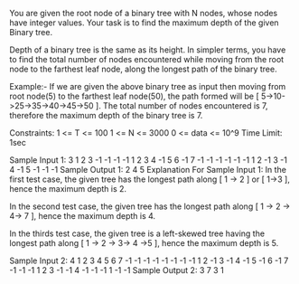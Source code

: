 
You are given the root node of a binary tree with N nodes, whose nodes have integer values. Your task is to find the maximum depth of the given Binary tree.

Depth of a binary tree is the same as its height. In simpler terms, you have to find the total number of nodes encountered while moving from the root node to the farthest leaf node, along the longest path of the binary tree.


Example:-
If we are given the above binary tree as input then moving from root node(5) to the farthest leaf node(50), the path formed will be [ 5->10->25->35->40->45->50 ]. The total number of nodes encountered is 7, therefore the maximum depth of the binary tree is 7.

Constraints:
1 <= T <= 100
1 <= N <= 3000
0 <= data <= 10^9
Time Limit: 1sec


Sample Input 1:
3
1 2 3 -1 -1 -1 -1
1 2 3 4 -1 5 6 -1 7 -1 -1 -1 -1 -1 -1
1 2 -1 3 -1 4 -1 5 -1 -1 -1
Sample Output 1:
2
4
5
Explanation For Sample Input 1:
In the first test case,  the given tree has the longest path along [ 1 -> 2 ] or [ 1->3 ], hence the maximum depth is 2.

In the second test case, the given tree has the longest path along [ 1 -> 2 -> 4-> 7 ], hence the maximum depth is 4.

In the thirds test case, the given tree is a left-skewed tree having the longest path along [ 1 -> 2 -> 3-> 4 ->5 ], hence the maximum depth is 5.


Sample Input 2:
4
1 2 3 4 5 6 7 -1 -1 -1 -1 -1 -1 -1 -1
1 2 -1 3 -1 4 -1 5 -1 6 -1 7 -1 -1 -1
1 2 3 -1 -1 4 -1 -1 -1 
1 -1 -1 
Sample Output 2:
3
7
3
1    